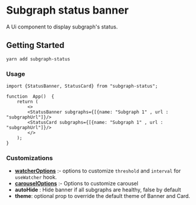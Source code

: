 # Subgraph status banner

A Ui component to display subgraph's status.

## Getting Started 
	

    yarn add subgraph-status

### Usage

    import {StatusBanner, StatusCard} from "subgraph-status";
    
	function  App()  {
		return (
            <>
		    <StatusBanner subgraphs={[{name: "Subgraph 1" , url : "subgraphUrl"]}/>
		    <StatusCard subgraphs={[{name: "Subgraph 1" , url : "subgraphUrl"]}/>
            </>
		);
	}


### Customizations 
- **[watcherOptions](https://github.com/Harman-singh-waraich/subgraph-status/blob/24bdc388ed575b77dd104ac9ff529d6817ebb540/src/hooks/useWatcher.ts#L13)**  :- options to customize `threshold` and `interval` for `useWatcher` hook.
- **[carouselOptions](https://react-slick.neostack.com/docs/api)** :- Options to customize carousel
- **autoHide** : Hide banner if all subgraphs are healthy, false by default
- **theme**: optional prop to override the default theme of Banner and Card.
